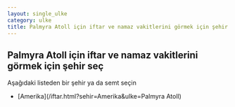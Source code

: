 ```yaml
---
layout: single_ulke
category: ulke
title: Palmyra Atoll için iftar ve namaz vakitlerini görmek için şehir seç
---
```



## Palmyra Atoll için iftar ve namaz vakitlerini görmek için şehir seç

Aşağıdaki listeden bir şehir ya da semt seçin


* [Amerika](/iftar.html?sehir=Amerika&ulke=Palmyra Atoll)

